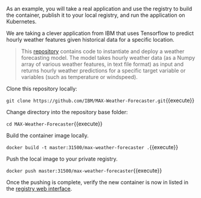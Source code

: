 As an example, you will take a real application and use the registry to build the container, publish it to your local registry, and run the application on Kubernetes.

We are taking a clever application from IBM that uses Tensorflow to predict hourly weather features given historical data for a specific location.

> This [repository](https://github.com/IBM/MAX-Weather-Forecaster) contains code to instantiate and deploy a weather forecasting model. The model takes hourly weather data (as a Numpy array of various weather features, in text file format) as input and returns hourly weather predictions for a specific target variable or variables (such as temperature or windspeed).

Clone this repository locally:

`git clone https://github.com/IBM/MAX-Weather-Forecaster.git`{{execute}}

Change directory into the repository base folder:

`cd MAX-Weather-Forecaster`{{execute}}

Build the container image locally.

`docker build -t master:31500/max-weather-forecaster .`{{execute}}

Push the local image to your private registry.

`docker push master:31500/max-weather-forecaster`{{execute}}

Once the pushing is complete, verify the new container is now in listed in the [registry web interface](
https://[[HOST_SUBDOMAIN]]-31000-[[KATACODA_HOST]].environments.katacoda.com/).
